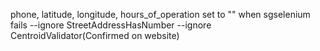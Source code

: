 phone, latitude, longitude, hours_of_operation set to "<INACCESSIBLE>" when sgselenium fails
--ignore StreetAddressHasNumber --ignore CentroidValidator(Confirmed on website)
